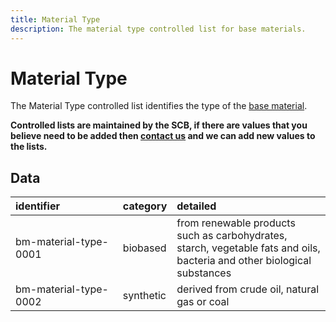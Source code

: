 ```yaml
---
title: Material Type
description: The material type controlled list for base materials.
---
```


# Material Type

The Material Type controlled list identifies the type of the [base material](../3_Data_Specification/3_1_Base_Materials.md).

**Controlled lists are maintained by the SCB, if there are values that you believe need to be added then [contact us](https://www.open3p.org/contact/) and we can add new values to the lists.**

## Data
|<div style="width:150px">identifier</div>|category|detailed|
|:-|:-|:-|
|bm-material-type-0001|biobased|from renewable products such as carbohydrates, starch, vegetable fats and oils, bacteria and other biological substances|
|bm-material-type-0002|synthetic|derived from crude oil, natural gas or coal|